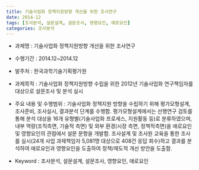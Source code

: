```yaml
---
title: 기술사업화 정책지원방향 개선을 위한 조사연구
date: 2014-12
tags: [조사분석, 설문설계, 설문조사, 영향요인, 애로요인]
categories: 조사분석
---
```


- 과제명 : 기술사업화 정책지원방향 개선을 위한 조사연구

- 수행기간 : 2014.12~2014.12

- 발주처 : 한국과학기술기획평가원

- 과제목적 : 기술사업화 정책지원방향 수립을 위한 2012년 기술사업화 연구책임자를 대상으로 설문조사 및 분석 실시

- 주요 내용 및 수행범위 : 기술사업화 정책지원 방향을 수립하기 위해 평가모형설계, 조사준비, 조사실시, 결과분석 단계를 수행함. 평가모형설계에서는 선행연구 검토를 통해 분석 대상을 16개 유형별(기술사업화 프로세스, 지원활동 등)로 분류하였으며, 내부 역량(조직측면, 기술적 측면) 및 외부 환경(시장 측면, 정책적측면)을 애로요인 및 영향요인의 관점에서 설문 문항을 개발함. 조사설계 및 조사원 교육을 통한 조사를 실시(24개 사업 과제책임자 5,081명 대상으로 408건 응답 회수)하고 결과를 분석하여 애로요인과 영향요인을 도출하여 정책/제도적 개선 방안을 도출함.

- Keyword : 조사분석, 설문설계, 설문조사, 영향요인, 애로요인
